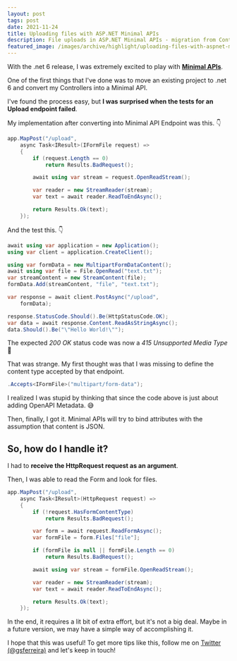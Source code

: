 ```yaml
---
layout: post
tags: post
date: 2021-11-24
title: Uploading files with ASP.NET Minimal APIs
description: File uploads in ASP.NET Minimal APIs - migration from Controllers, IFormFile handling, and 415 Unsupported Media Type fixes.
featured_image: /images/archive/highlight/uploading-files-with-aspnet-minimal-apis.png
---
```


With the .net 6 release, I was extremely excited to play with **[Minimal APIs](https://docs.microsoft.com/en-us/aspnet/core/fundamentals/minimal-apis?view=aspnetcore-6.0)**.

One of the first things that I've done was to move an existing project to .net 6 and convert my Controllers into a Minimal API.

I've found the process easy, but **I was surprised when the tests for an Upload endpoint failed**.

My implementation after converting into Minimal API Endpoint was this. 👇

```csharp
app.MapPost("/upload",
    async Task<IResult>(IFormFile request) =>
    {
        if (request.Length == 0)
            return Results.BadRequest();

        await using var stream = request.OpenReadStream();

        var reader = new StreamReader(stream);
        var text = await reader.ReadToEndAsync();

        return Results.Ok(text);
    });
```

And the test this. 👇

```csharp
await using var application = new Application();
using var client = application.CreateClient();

using var formData = new MultipartFormDataContent();
await using var file = File.OpenRead("text.txt");
var streamContent = new StreamContent(file);
formData.Add(streamContent, "file", "text.txt");

var response = await client.PostAsync("/upload",
    formData);

response.StatusCode.Should().Be(HttpStatusCode.OK);
var data = await response.Content.ReadAsStringAsync();
data.Should().Be("\"Hello World!\"");
```

The expected _200 OK_ status code was now a _415 Unsupported Media Type_ 🤔

That was strange. My first thought was that I was missing to define the content type accepted by that endpoint.

```csharp
.Accepts<IFormFile>("multipart/form-data");
```

I realized I was stupid by thinking that since the code above is just about adding OpenAPI Metadata. 😅

Then, finally, I got it. Minimal APIs will try to bind attributes with the assumption that content is JSON.

## So, how do I handle it?

I had to **receive the HttpRequest request as an argument**.

Then, I was able to read the Form and look for files.

```csharp
app.MapPost("/upload",
    async Task<IResult>(HttpRequest request) =>
    {
        if (!request.HasFormContentType)
            return Results.BadRequest();

        var form = await request.ReadFormAsync();
        var formFile = form.Files["file"];

        if (formFile is null || formFile.Length == 0)
            return Results.BadRequest();

        await using var stream = formFile.OpenReadStream();

        var reader = new StreamReader(stream);
        var text = await reader.ReadToEndAsync();

        return Results.Ok(text);
    });
```

In the end, it requires a lit bit of extra effort, but it's not a big deal. Maybe in a future version, we may have a simple way of accomplishing it.

I hope that this was useful! To get more tips like this, follow me on [Twitter (@gsferreira)](https://twitter.com/gsferreira) and let's keep in touch!
